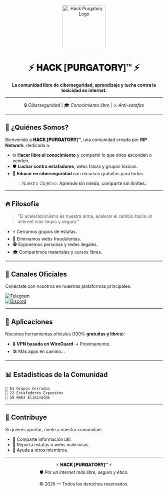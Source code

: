 <div align="center">

<img src="https://hackpurgatory.es/data/logo.png" width="140px" alt="Hack Purgatory Logo">

# ⚡ 𝐇𝐀𝐂𝐊 [𝐏𝐔𝐑𝐆𝐀𝐓𝐎𝐑𝐘]™ ⚡  
**La comunidad libre de ciberseguridad, aprendizaje y lucha contra la toxicidad en internet.**

---

🔒 *Ciberseguridad* | 🎓 *Conocimiento libre* | ⚔️ *Anti-estafas*  

---

</div>

## 🧠 ¿Quiénes Somos?
Bienvenido a **𝐇𝐀𝐂𝐊 [𝐏𝐔𝐑𝐆𝐀𝐓𝐎𝐑𝐘]™**, una comunidad creada por **RIP Network**, dedicada a:  

- 🌐 **Hacer libre el conocimiento** y compartir lo que otros esconden o venden.  
- 🛡️ **Luchar contra estafadores**, webs falsas y grupos tóxicos.  
- 🚀 **Educar en ciberseguridad** con recursos gratuitos para todos.  

> 💡 Nuestro Objetivo: **Aprende sin miedo, comparte sin límites.**

---

## 🔥 Filosofía
> "El aceleracionismo es nuestra arma, acelerar el cambio hacia un internet más limpio y seguro."

- ⚡ Cerramos grupos de estafas.  
- 🧩 Eliminamos webs fraudulentas.  
- 🕵️ Exponemos personas y redes ilegales.  
- 🎓 Compartimos materiales y cursos libres.  

---

## 📡 Canales Oficiales
Conéctate con nosotros en nuestras plataformas principales:  

[![Telegram](https://img.shields.io/badge/Telegram-00AFF0?style=for-the-badge&logo=telegram&logoColor=white)](https://t.me/HackPurgatory)  
[![Discord](https://img.shields.io/badge/Discord-5865F2?style=for-the-badge&logo=discord&logoColor=white)](https://discord.gg/xhKHkCW3YG)  

---

## 📱 Aplicaciones
Nuestras herramientas oficiales (100% **gratuitas y libres**):  

- 🔒 **VPN basada en WireGuard** → Próximamente.  
- 🛠️ Más apps en camino...  

---

## 📊 Estadísticas de la Comunidad
```
📌 61 Grupos Cerrados  
📌 22 Estafadores Expuestos  
📌 19 Webs Eliminadas  
```

---

## 🌟 Contribuye
Si quieres aportar, únete a nuestra comunidad:  
- 📢 Comparte información útil.  
- 🔎 Reporta estafas o webs maliciosas.  
- 🤝 Ayuda a otros miembros.  

---

<div align="center">

⚡ **𝐇𝐀𝐂𝐊 [𝐏𝐔𝐑𝐆𝐀𝐓𝐎𝐑𝐘]™** ⚡  
🛡️ *Por un internet más libre, seguro y ético.*  

© 2025 — Todos los derechos reservados.

</div>
